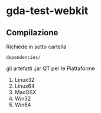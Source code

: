 # gda-test-webkit

## Compilazione

Richiede in sotto cartella

	dependencies/
	
gli artefatti .jar QT per le Piattaforme

1. Linux32
2. Linux64
3. MacOSX
4. Win32
5. Win64